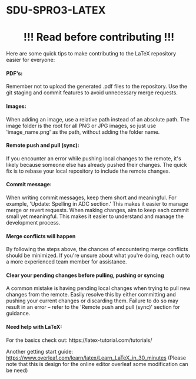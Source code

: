 # SDU-SPRO3-LATEX

<center><h1>!!! Read before contributing !!!</h1></center>
Here are some quick tips to make contributing to the LaTeX repository easier for everyone:

<h4>PDF's:</h4>
Remember not to upload the generated .pdf files to the repository. Use the git staging and commit features to avoid unnecessary merge requests.

<h4>Images:</h4>
When adding an image, use a relative path instead of an absolute path. The image folder is the root for all PNG or JPG images, so just use 'image_name.png' as the path, without adding the folder name.

<h4>Remote push and pull (sync):</h4>
If you encounter an error while pushing local changes to the remote, it's likely because someone else has already pushed their changes. The quick fix is to rebase your local repository to include the remote changes.

<h4>Commit message:</h4>
When writing commit messages, keep them short and meaningful. For example, 'Update: Spelling in ADC section.' This makes it easier to manage merge or revert requests. When making changes, aim to keep each commit small yet meaningful. This makes it easier to understand and manage the development process.

<h4>Merge conflicts will happen</h4>
By following the steps above, the chances of encountering merge conflicts should be minimized. If you're unsure about what you're doing, reach out to a more experienced team member for assistance.

<h4>Clear your pending changes before pulling, pushing or syncing</h4>
A common mistake is having pending local changes when trying to pull new changes from the remote. Easily resolve this by either committing and pushing your current changes or discarding them. Failure to do so may result in an error – refer to the 'Remote push and pull (sync)' section for guidance.

<h4>Need help with LaTeX:</h4>
For the basics check out: https://latex-tutorial.com/tutorials/

Another getting start guide:
https://www.overleaf.com/learn/latex/Learn_LaTeX_in_30_minutes (Please note that this is design for the online editor overleaf some modification can be need)
